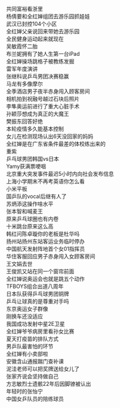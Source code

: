 共同富裕看浙里  
杨倩要和全红婵组团去游乐园抓娃娃  
武汉已封控104个小区  
全红婵父亲说回来带她去游乐园  
全民健身运动起来就现在  
吴敏霞怀二胎  
布兰妮拥有了她人生第一台iPad  
全红婵操场跳格子被教练发掘  
雷军年度演讲  
张继科说乒乓男团决赛稳赢  
马龙有多像摩尔  
全季酒店男子夜半赤身闯入顾客房间  
相机拍到祝融号越过石块后照片  
李隼奥运前进行了重大心脏手术  
孙颖莎想成为真正的大魔王  
樊振东回答好绝  
本轮疫情多久能基本控制  
女儿在检测现场认出6天没回家的妈妈  
全红婵是在广东省条件最差的体校练出来的  
重紫  
乒乓球男团韩国vs日本  
Yamy获满票哽咽  
北京重大突发事件最迟5小时内向社会发布信息  
上海小学期末不再考英语你怎么看  
小米平板  
国乒队的vocal后继有人了  
苏炳添这操作啥水平  
张本智和喊麦王  
原来乒乓球圈也有内卷  
十米跳台原来这么高  
韩红问陈卓璇你的老板是杜华吗  
扬州站扬州东站客运业务临时停办  
中国航天发射阵地首个女01指挥员  
华住客服回应男子赤身闯入女顾客房间  
王文娟去世  
王俊凯又站在同一个窗帘前面  
全红婵说奥运会也就是跳五个动作  
TFBOYS组合出道八周年  
日本队获得乒乓球男团铜牌  
乒乓让球真的是尊重对手吗  
东京奥运女子群像  
刚换车还没适应  
我国成功发射中星2E卫星  
全红婵爷爷病房里看孙女比赛  
夏天打疫苗的排队方式  
男乒队最害怕的环节  
全红婵有小卖部啦  
安徽含山通报踹门查补课  
泥洼老师可以把奖牌送给女儿了  
张家齐说会坚持做自己  
方志敏烈士遗骸22年后因脚镣被认出  
年轻时的张怡宁  
中国女乒队员的陪练球员  
